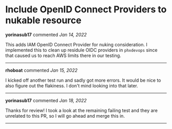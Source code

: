 # Include OpenID Connect Providers to nukable resource

**yorinasub17** commented *Jan 14, 2022*

This adds IAM OpenID Connect Provider for nuking consideration. I implemented this to clean up residule OIDC providers in `phxdevops` since that caused us to reach AWS limits there in our testing.
<br />
***


**rhoboat** commented *Jan 15, 2022*

I kicked off another test run and sadly got more errors. It would be nice to also figure out the flakiness. I don't mind looking into that later.
***

**yorinasub17** commented *Jan 18, 2022*

Thanks for review! I took a look at the remaining failing test and they are unrelated to this PR, so I will go ahead and merge this in.
***

